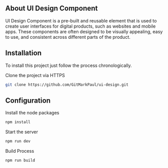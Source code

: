 ## About UI Design Component

UI Design Component is a pre-built and reusable element that is used to create user interfaces for digital products, such as websites and mobile apps. These components are often designed to be visually appealing, easy to use, and consistent across different parts of the product.
## Installation

To install this project just follow the process chronologically.

Clone the project via HTTPS

```bash
git clone https://github.com/GitMarkPaul/ui-design.git
```
## Configuration

Install the node packages

```bash
npm install
```

Start the server 

```bash
npm run dev
```

Build Process

```bash
npm run build
```
